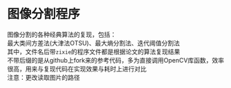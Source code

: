 # 图像分割程序
图像分割的各种经典算法的复现，包括：</br>
最大类间方差法(大津法OTSU)、最大熵分割法、迭代阈值分割法</br>
其中，文件名后带`zixie`的程序文件都是根据论文的算法复现结果</br>
不带后缀的是从github上fork来的参考代码，多为直接调用OpenCV库函数，效率很高，用来与复现代码在实现效果与耗时上进行对比</br>
注意：更改读取图片的路径
